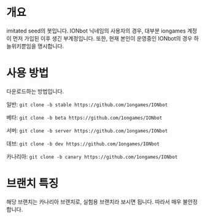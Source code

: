 # 개요
imitated seed의 봇입니다. IONbot 닉네임의 사용자의 경우, 대부분 iongames 계정이 먼저 가입된 이후 생긴 부계정입니다. 또한, 현재 본인이 운영중인 IONbot의 경우 하늘위키뿐임을 명시합니다.
# 사용 방법
다운로드하는 방법입니다.

 일반: `git clone -b stable https://github.com/1ongames/IONbot`

 베타: `git clone -b beta https://github.com/1ongames/IONbot`

 서버: `git clone -b server https://github.com/1ongames/IONbot`

 데브: `git clone -b dev https://github.com/1ongames/IONbot`

 카나리아: `git clone -b canary https://github.com/1ongames/IONbot`
 
# 브랜치 특징
해당 브랜치는 카나리아 브랜치로, 실험용 브랜치라 보시면 됩니다. 따라서 매우 불안정합니다.
